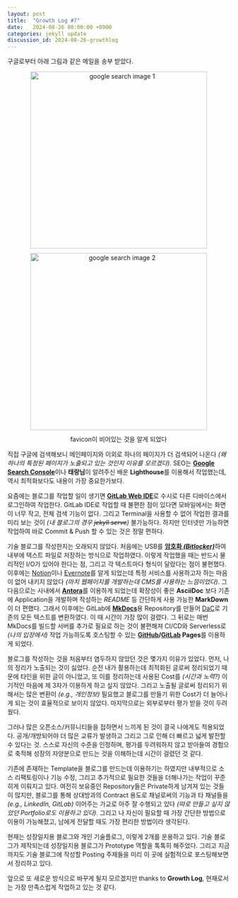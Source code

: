 ```yaml
---
layout: post
title:  "Growth Log #7"
date:   2024-08-26 00:00:00 +0900
categories: jekyll update
discussion_id: 2024-08-26-growthlog
---
```


<style>
    figure {
      display: block;
      text-align: center;
    }
</style>

구글로부터 아래 그림과 같은 메일을 송부 받았다.

<figure>
  <img src="{{"/assets/img/googlesearch1.jpg" | relative_url}}" alt="google search image 1" style="display: inline-block; height: 400px; margin-bottom: 10px;">
  <img src="{{"/assets/img/googlesearch2.jpg" | relative_url}}" alt="google search image 2" style="display: inline-block; height: 400px; margin-bottom: 10px;">
  <figcaption>favicon이 비어있는 것을 알게 되었다</figcaption>
</figure>

직접 구글에 검색해보니 메인페이지와 이외로 하나의 페이지가 더 검색되어 나온다 *(왜 하나의 특정된 페이지가 노출되고 있는 것인지 이유를 모르겠다)*.
SEO는 [**Google Search Console**](https://search.google.com/search-console/about)이나 **태랑님**이 알려주신 배운 **Lighthouse**를 이용해서 작업했는데, 역시 최적화보다도 내용이 가장 중요한가보다.

요즘에는 블로그를 작업할 일이 생기면 [**GitLab Web IDE**](https://docs.gitlab.com/ee/user/project/web_ide)로 수시로 다른 디바이스에서 로그인하여 작업한다. GitLab IDE로 작업할 때 불편한 점이 있다면 모바일에서는 화면이 너무 작고, 전체 검색 기능이 없다. 그리고 Terminal을 사용할 수 없어 작업한 결과를 미리 보는 것이 *(내 블로그의 경우 ~~jekyll serve~~)* 불가능하다. 하지만 인터넷만 가능하면 작업하여 바로 Commit & Push 할 수 있는 것은 정말 편하다.

기술 블로그를 작성한지는 오래되지 않았다.
처음에는 USB를 [**암호화 *(Bitlocker)***](https://learn.microsoft.com/ko-kr/windows/security/operating-system-security/data-protection/bitlocker)하여 내부에 텍스트 파일로 저장하는 방식으로 작업하였다.
이렇게 작업했을 때는 반드시 물리적인 I/O가 있어야 한다는 점, 그리고 각 텍스트마다 형식이 달랐다는 점이 불편했다.
이후에는 [Notion](https://notion.so)이나 [Evernote](https://evernote.com)를 알게 되었는데 특정 서비스를 사용하고자 하는 마음이 없어 내키지 않았다 *(마치 웹페이지를 개발하는데 CMS를 사용하는 느낌이었다)*.
그 다음으로는 사내에서 [**Antora**](https://antora.org)를 이용하게 되었는데 확장성이 좋은 **AsciiDoc** 보다 기존에 Application을 개발하며 작성하는 *README* 등 간단하게 사용 가능한 **MarkDown**이 더 편했다.
그래서 이후에는 GitLab에 [**MkDocs**](https://www.mkdocs.org)용 Repository를 만들어 [DaC](https://www.writethedocs.org/guide/docs-as-code)로 기존의 모든 텍스트를 변환하였다.
이 때 시간이 가장 많이 걸렸다.
그 뒤로는 매번 MkDocs를 빌드할 서버를 추가로 필요로 하는 것이 불편해져 CI/CD와 Serverless로 *(나의 입장에서)* 작업 가능하도록 호스팅할 수 있는 **[GitHub](https://pages.github.com)/[GitLab](https://docs.gitlab.com/ee/user/project/pages) Pages**를 이용하게 되었다.

블로그를 작성하는 것을 처음부터 염두하지 않았던 것은 몇가지 이유가 있었다.
먼저, 나의 정리가 노출되는 것이 싫었다.
순전 내가 활용하는데 최적화된 글로써 정리되었기 때문에 타인을 위한 글이 아니었고, 또 이를 정리하는데 사용된 Cost를 *(시간과 노력?)* 이기적인 마음에 제 3자가 이용하게 하고 싶지 않았다.
그리고 노출될 글로써 정리되기 위해서는 많은 변환이 *(e.g., 개인정보)* 필요했고 블로그를 만들기 위한 Cost가 더 늘어나게 되는 것이 효율적으로 보이지 않았다.
마지막으로는 외부로부터 평가 받을 것이 두려웠다.

그러나 많은 오픈소스/커뮤니티들을 접하면서 느끼게 된 것이 결국 나에게도 적용되었다.
공개/개방되어야 더 많은 교류가 발생하고 그리고 그로 인해 더 빠르고 넓게 발전할 수 있다는 것.
스스로 자신의 수준을 인정하며, 평가를 두려워하지 않고 받아들여 경험으로 축적해 성장의 자양분으로 만드는 것을 이해하는데 시간이 걸렸던 것 같다.

기존에 존재하는 Template을 블로그를 만드는데 이용하기는 하였지만 내부적으로 소스 리팩토링이나 기능 수정, 그리고 추가적으로 필요한 것들을 더해나가는 작업이 꾸준히게 이뤄지고 있다.
여전히 보유중인 Repository들은 Private하게 남겨져 있는 것들이 많지만, 블로그를 통해 상대방과의 Contract 용도로 채널로써의 기능과 타 채널들을 *(e.g., LinkedIn, GitLab)* 이어주는 가교로 아주 잘 수행되고 있다 *(따로 만들고 싶지 않았던 Portfolio로도 이용하고 있다)*.
그리고 나 자신이 필요할 때 가장 간단한 방법으로 이용이 가능해졌고, 남에게 전달할 때도 가장 편리한 방법이라 생각된다.

현재는 성장일지용 블로그와 개인 기술플로그, 이렇게 2개를 운용하고 있다.
기술 블로그가 제작되는데 성장일지용 블로그가 Prototype 역할을 톡톡히 해주었다.
그리고 지금까지도 기술 블로그에 작성할 Posting 주제들을 미리 이 곳에 실험적으로 포스팅해보면서 정리하고 있다.

앞으로 또 새로운 방식으로 바꾸게 될지 모르겠지만 thanks to **Growth Log**, 현재로서는 가장 만족스럽게 작업하고 있는 것 같다.